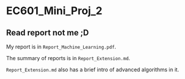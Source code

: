 # EC601_Mini_Proj_2

## Read report not me ;D

My report is in `Report_Machine_Learning.pdf`.

The summary of reports is in `Report_Extension.md`.

`Report_Extension.md` also has a brief intro of advanced algorithms in it.
